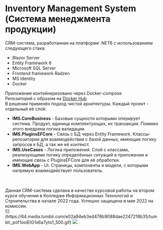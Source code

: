 # Inventory Management System (Система менеджмента продукции)
CRM-система, разработанная на платформе .NET6 с использованием следующего стака:
<ul>
  <li>Blazor Server</li>
  <li>Entity Framework 6</li>
  <li>Microsoft SQL Server</li>
  <li>Frontend framework Radzen</li>
  <li>MS Identity</li>
  <li>Docker</li>
</ul>

Приложение контейнеризовано через Docker-compose</br>
Репозиторий с образом на <a href="https://hub.docker.com/u/vladimirk2003">Docker Hub</a></br>
В решении применён подход чистой архитектуры. Каждый проект - отдельный её слой:</br>
<ul>
  <li><b>IMS.CoreBusiness</b> - Базовые сущности которыми оперирует система. Продукт, единица комплектующих, их транзакции. Помимо этого внедрена логика валидации. </li>
  <li><b>IMS.PluginsEFCore</b> - Связь с БД через Entity Framework. Kлассы-репозитории для взаимодействия с базой данных, имеющие логику запросов к БД, а так же её контекст.</li>
  <li><b>IMS.UseCases</b> - Логика приложения. Слой с классами, реализующими логику определённых ситуаций в приложении и имеющие связь с PluginsEFCore для её обработки. </li>
  <li><b>IMS.WebApp</b> - UI. Страницы, компоненты и модели, с которыми напрямую взаимодействует пользователь.</li>
</ul>
</br>
</br>
Данная CRM-система сделана в качестве курсовой работы на втором курсе обучения в Колледже Информационных Технологий и Строительства в начале 2022 года. Успешно защищена в мае 2022 на комиссии.</br>
![](https://64.media.tumblr.com/e02a94eb3ed476b9088dae2247218b35/tumblr_pof1ooiEIG1x6a7yto1_500.gif)
<img src="https://64.media.tumblr.com/e02a94eb3ed476b9088dae2247218b35/tumblr_pof1ooiEIG1x6a7yto1_500.gif"></img>
